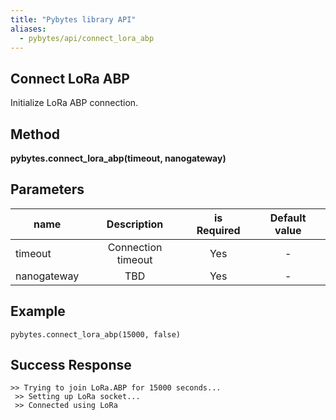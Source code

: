 ```yaml
---
title: "Pybytes library API"
aliases:
  - pybytes/api/connect_lora_abp
---
```


**Connect LoRa ABP**
----
  Initialize LoRa ABP connection.

**Method**
----
**pybytes.connect_lora_abp(timeout, nanogateway)**

**Parameters**
----
| name  | Description   | is Required    | Default value
| ------------- |:-------------:|:-------------:|:-------------:|
| timeout   | Connection timeout  | Yes   | - |
| nanogateway   | TBD  | Yes  | - |

**Example**
----
`pybytes.connect_lora_abp(15000, false)`

**Success Response**
----
    >> Trying to join LoRa.ABP for 15000 seconds...
     >> Setting up LoRa socket...
     >> Connected using LoRa
